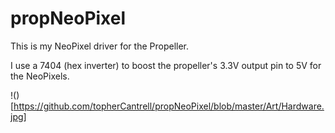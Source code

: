 # propNeoPixel

This is my NeoPixel driver for the Propeller.

I use a 7404 (hex inverter) to boost the propeller's 3.3V output pin to
5V for the NeoPixels.

!()[https://github.com/topherCantrell/propNeoPixel/blob/master/Art/Hardware.jpg]


